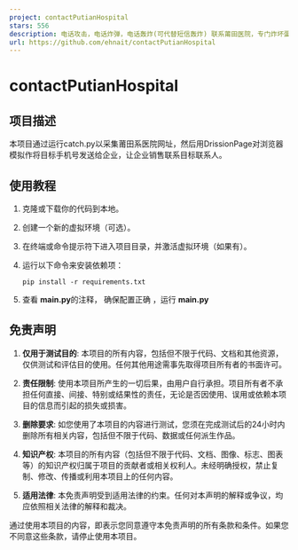 ```yaml
---
project: contactPutianHospital
stars: 556
description: 电话攻击，电话炸弹，电话轰炸(可代替短信轰炸) 联系莆田医院，专门炸坏蛋，BOOM💥
url: https://github.com/ehnait/contactPutianHospital
---
```


contactPutianHospital
=====================

项目描述
----

本项目通过运行catch.py以采集莆田系医院网址，然后用DrissionPage对浏览器模拟作将目标手机号发送给企业，让企业销售联系目标联系人。

使用教程
----

1.  克隆或下载你的代码到本地。
2.  创建一个新的虚拟环境（可选）。
3.  在终端或命令提示符下进入项目目录，并激活虚拟环境（如果有）。
4.  运行以下命令来安装依赖项：
    
    ```
    pip install -r requirements.txt
    ```
    
5.  查看 **main.py**的注释， 确保配置正确 ，运行 **main.py**

免责声明
----

1.  **仅用于测试目的**: 本项目的所有内容，包括但不限于代码、文档和其他资源，仅供测试和评估目的使用。任何其他用途需事先取得项目所有者的书面许可。
    
2.  **责任限制**: 使用本项目所产生的一切后果，由用户自行承担。项目所有者不承担任何直接、间接、特别或结果性的责任，无论是否因使用、误用或依赖本项目的信息而引起的损失或损害。
    
3.  **删除要求**: 如您使用了本项目的内容进行测试，您须在完成测试后的24小时内删除所有相关内容，包括但不限于代码、数据或任何派生作品。
    
4.  **知识产权**: 本项目的所有内容（包括但不限于代码、文档、图像、标志、图表等）的知识产权归属于项目的贡献者或相关权利人。未经明确授权，禁止复制、修改、传播或利用本项目上的任何内容。
    
5.  **适用法律**: 本免责声明受到适用法律的约束。任何对本声明的解释或争议，均应依照相关法律的解释和裁决。
    

通过使用本项目的内容，即表示您同意遵守本免责声明的所有条款和条件。如果您不同意这些条款，请停止使用本项目。
